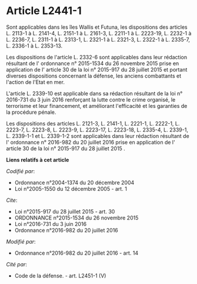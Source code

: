 # Article L2441-1

Sont applicables dans les îles Wallis et Futuna, les dispositions des articles L. 2113-1 à L. 2141-4, L. 2151-1 à L. 2161-3,
L. 2211-1 à L. 2223-19, L. 2232-1 à L. 2236-7, L. 2311-1 à L. 2313-1, L. 2321-1 à L. 2321-3, L. 2322-1 à L. 2335-7, L. 2336-1
à L. 2353-13. 

Les dispositions de l'article L. 2332-6 sont applicables dans leur rédaction résultant de l'
ordonnance n° 2015-1534 du 26 novembre 2015
prise en application de l'
article 30 de la loi n° 2015-917 du 28 juillet 2015
et portant diverses dispositions concernant la défense, les anciens combattants et l'action de l'Etat en mer.

L'article L. 2339-10 est applicable dans sa rédaction résultant de la loi n° 2016-731 du 3 juin 2016 renforçant la lutte
contre le crime organisé, le terrorisme et leur financement, et améliorant l'efficacité et les garanties de la procédure
pénale.

Les dispositions des articles L. 2121-3, L. 2141-1, L. 2221-1, L. 2222-1, L. 2223-7, L. 2223-8, L. 2223-9, L. 2223-17, L.
2223-18, L. 2335-4, L. 2339-1, L. 2339-1-1 et L. 2339-1-2 sont applicables dans leur rédaction résultant de l'
ordonnance n° 2016-982 du 20 juillet 2016
prise en application de l'
article 30 de la loi n° 2015-917 du 28 juillet 2015
.

**Liens relatifs à cet article**

_Codifié par_:

  - Ordonnance n°2004-1374 du 20 décembre 2004
  - Loi n°2005-1550 du 12 décembre 2005 - art. 1

_Cite_:

  - Loi n°2015-917 du 28 juillet 2015 - art. 30
  - ORDONNANCE n°2015-1534 du 26 novembre 2015
  - Loi n°2016-731 du 3 juin 2016
  - Ordonnance n°2016-982 du 20 juillet 2016

_Modifié par_:

  - Ordonnance n°2016-982 du 20 juillet 2016 - art. 14

_Cité par_:

  - Code de la défense. - art. L2451-1 (V)
